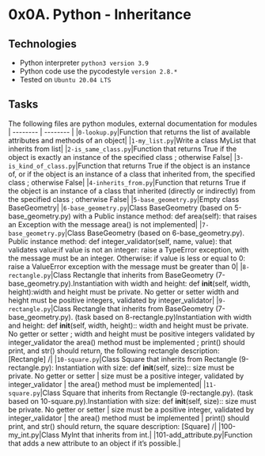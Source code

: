 # 0x0A. Python - Inheritance

## Technologies
* Python interpreter `python3 version 3.9`
* Python code use the pycodestyle `version 2.8.*`
* Tested on `Ubuntu 20.04 LTS`

## Tasks
The following files are python modules, external documentation for modules
| -------- | -------- |
|`0-lookup.py`|Function that returns the list of available attributes and methods of an object|
|`1-my_list.py`|Write a class MyList that inherits from list|
|`2-is_same_class.py`|Function that returns True if the object is exactly an instance of the specified class ; otherwise False|
|`3-is_kind_of_class.py`|Function that returns True if the object is an instance of, or if the object is an instance of a class that inherited from, the specified class ; otherwise False|
|`4-inherits_from.py`|Function that returns True if the object is an instance of a class that inherited (directly or indirectly) from the specified class ; otherwise False|
|`5-base_geometry.py`|Empty class BaseGeometry|
|`6-base_geometry.py`|Class BaseGeometry (based on 5-base_geometry.py) with a Public instance method: def area(self): that raises an Exception with the message area() is not implemented|
|`7-base_geometry.py`|Class BaseGeometry (based on 6-base_geometry.py). Public instance method: def integer_validator(self, name, value): that validates value:if value is not an integer: raise a TypeError exception, with the message <name> must be an integer. Otherwise: if value is less or equal to 0: raise a ValueError exception with the message <name> must be greater than 0|
|`8-rectangle.py`|Class Rectangle that inherits from BaseGeometry (7-base_geometry.py).Instantiation with width and height: def __init__(self, width, height):width and height must be private. No getter or setter width and height must be positive integers, validated by integer_validator|
|`9-rectangle.py`|Class Rectangle that inherits from BaseGeometry (7-base_geometry.py). (task based on 8-rectangle.py)Instantiation with width and height: def __init__(self, width, height):: width and height must be private. No getter or setter ; width and height must be positive integers validated by integer_validator the area() method must be implemented ; print() should print, and str() should return, the following rectangle description: [Rectangle] <width>/<height>|
|`10-square.py`|Class Square that inherits from Rectangle (9-rectangle.py): Instantiation with size: def __init__(self, size):: size must be private. No getter or setter | size must be a positive integer, validated by integer_validator | the area() method must be implemented|
|`11-square.py`|Class Square that inherits from Rectangle (9-rectangle.py). (task based on 10-square.py).Instantiation with size: def __init__(self, size):: size must be private. No getter or setter | size must be a positive integer, validated by integer_validator | the area() method must be implemented | print() should print, and str() should return, the square description: [Square] <width>/<height>|
|100-my_int.py|Class MyInt that inherits from int.|
|101-add_attribute.py|Function that adds a new attribute to an object if it’s possible.|
